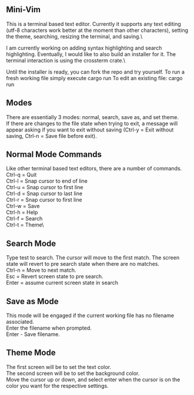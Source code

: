 ## Mini-Vim
This is a terminal based text editor. Currently it supports any text editing (utf-8 characters work better at the moment than other characters), setting the theme, searching, resizing the terminal, and saving.\

I am currently working on adding syntax highlighting and search highlighting. Eventually, I would like to also build an installer for it. The terminal interaction is using the crossterm crate.\

Until the installer is ready, you can fork the repo and try yourself.
To run a fresh working file simply execute cargo run
To edit an existing file: cargo run <filename>

## Modes
There are essentially 3 modes: normal, search, save as, and set theme.\
If there are changes to the file state when trying to exit, a message will appear asking if you want to exit without saving (Ctrl-y = Exit without saving, Ctrl-n = Save file before exit).

## Normal Mode Commands
Like other terminal based text editors, there are a number of commands.\
Ctrl-q = Quit\
Ctrl-l = Snap cursor to end of line\
Ctrl-u = Snap cursor to first line\
Ctrl-d = Snap cursor to last line\
Ctrl-r = Snap cursor to first line\
Ctrl-w = Save\
Ctrl-h = Help\
Ctrl-f = Search\
Ctrl-t = Theme\

## Search Mode
Type test to search. The cursor will move to the first match. The screen state will revert to pre search state when there are no matches.\
Ctrl-n = Move to next match.\
Esc = Revert screen state to pre search.\
Enter = assume current screen state in search

## Save as Mode
This mode will be engaged if the current working file has no filename associated.\
Enter the filename when prompted.\
Enter - Save filename.

## Theme Mode
The first screen will be to set the text color.\
The second screen will be to set the background color.\
Move the cursor up or down, and select enter when the cursor is on the color you want for the respective settings.

